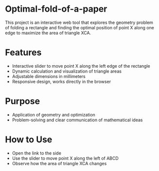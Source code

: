 # Optimal-fold-of-a-paper
This project is an interactive web tool that explores the geometry problem of folding a rectangle and finding the optimal position of point X along one edge to maximize the area of triangle XCA.
# Features
- Interactive slider to move point X along the left edge of the rectangle
- Dynamic calculation and visualization of triangle areas
- Adjustable dimensions in millimeters
- Responsive design, works directly in the browser
# Purpose
- Application of geometry and optimization
- Problem-solving and clear communication of mathematical ideas
# How to Use
- Open the link to the side
- Use the slider to move point X along the left of ABCD
- Observe how the area of triangle XCA changes
